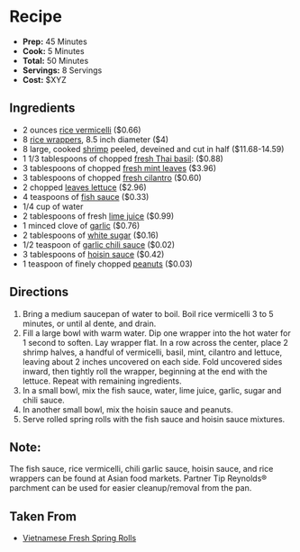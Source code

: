 # Recipe



- **Prep:** 45 Minutes
- **Cook:** 5 Minutes
- **Total:** 50 Minutes
- **Servings:** 8 Servings
- **Cost:** $XYZ

## Ingredients
- 2 ounces [rice vermicelli](https://www.amazon.com/Vietnamese-Stick-vermicelli-Three-Ladies/dp/B00ADHM9WW?ref_=fsclp_pl_dp_1) ($0.66)
- 8 [rice wrappers](https://www.amazon.com/Tanisa-Organic-Spring-Paper-Wrapper/dp/B07KXPKRNK/ref=sr_1_1_sspa?crid=2RHJMN4O5TA7Q&keywords=rice+wrappers+for+spring+rolls&qid=1569415266&s=gateway&sprefix=rice+wr%2Caps%2C136&sr=8-1-spons&psc=1&spLa=ZW5jcnlwdGVkUXVhbGlmaWVyPUFTWFNGSlNZWkdFQUMmZW5jcnlwdGVkSWQ9QTA1MTc2NTgxTTBQSUdXV0cxTUdYJmVuY3J5cHRlZEFkSWQ9QTAyNzI2NzYxNzdMNE5RWTBLNkpVJndpZGdldE5hbWU9c3BfYXRmJmFjdGlvbj1jbGlja1JlZGlyZWN0JmRvTm90TG9nQ2xpY2s9dHJ1ZQ==), 8.5 inch diameter ($4)
- 8 large, cooked [shrimp](https://www.amazon.com/Sea-Best-Peeled-Deveined-Shrimp/dp/B00WB87NX6/ref=sr_1_1?keywords=large+shrimp&qid=1569415441&s=gateway&sr=8-1) peeled, deveined and cut in half ($11.68-14.59)
- 1 1/3 tablespoons of chopped [fresh Thai basil](https://www.amazon.com/Thai-Sweet-Basil-Fresh-Oz/dp/B00RA27OOQ/ref=sr_1_4?keywords=thai+basil&qid=1569415600&s=gateway&sr=8-4): ($0.88)
- 3 tablespoons of chopped [fresh mint leaves](https://www.amazon.com/Fresh-Mint-Leaves-3-oz/dp/B01EDDEPUK/ref=sr_1_11?keywords=mint+leaves&qid=1569415717&s=gateway&sr=8-11) ($3.96)
- 3 tablespoons of chopped [fresh cilantro](https://www.farmersdaughterherbs.com/price-list) ($0.60)
- 2 chopped [leaves lettuce](https://grocery.walmart.com/ip/Green-Leaf-Lettuce/51259368?wmlspartner=wlpa&selectedSellerId=0&wl13=2122&adid=22222222227062097368&wl0=&wl1=g&wl2=c&wl3=361057103489&wl4=pla-776656290882&wl5=9002030&wl6=&wl7=&wl8=&wl9=pla&wl10=120643079&wl11=local&wl12=51259368&veh=sem&gclid=EAIaIQobChMImoWf74Ts5AIVA4TICh2WCgNREAQYAiABEgJZ2vD_BwE) ($2.96)
- 4 teaspoons of [fish sauce](https://www.amazon.com/Squid-Brand-Fish-Sauce/dp/B0000CNU55/ref=sr_1_20_sspa?keywords=fish+sauce&qid=1569416804&s=gateway&sr=8-20-spons&psc=1&spLa=ZW5jcnlwdGVkUXVhbGlmaWVyPUFDQVA3NFQyQVZNU0ImZW5jcnlwdGVkSWQ9QTAxNzc1MTZNRDZGNExRR0gxRDcmZW5jcnlwdGVkQWRJZD1BMDI5NDMzMjI2QUVFQkdJQk8zTk4md2lkZ2V0TmFtZT1zcF9tdGYmYWN0aW9uPWNsaWNrUmVkaXJlY3QmZG9Ob3RMb2dDbGljaz10cnVl) ($0.33)
- 1/4 cup of water
- 2 tablespoons of fresh [lime juice](https://www.instacart.com/stop-shop/products/2677342-limes-each) ($0.99)
- 1 minced clove of [garlic](https://www.amazon.com/CALIFORNIA-SOFTNECK-PLANTING-GROWING-COUNTRY/dp/B01I216LPG/ref=sr_1_13?keywords=clove+of+garlic&qid=1569417127&s=gateway&sr=8-13) ($0.76)
- 2 tablespoons of [white sugar](https://www.amazon.com/Domino-Sugar-Granulated-4LB-Canister/dp/B00HJCXX24/ref=sr_1_1?keywords=white+sugar&qid=1569587993&s=gateway&sr=8-1) ($0.16)
- 1/2 teaspoon of [garlic chili sauce](https://www.amazon.com/Huy-Fong-Fresh-Chili-Garlic/dp/B01756BJGA/ref=sr_1_1?crid=2MAQKY53MDV9C&keywords=garlic+chili+sauce&qid=1569588106&s=gateway&sprefix=garlic+chi%2Caps%2C145&sr=8-1) ($0.02)
- 3 tablespoons of [hoisin sauce](https://www.amazon.com/Lee-Kum-Kee-Hoisin-Sauce/dp/B002ER9KEY/ref=sr_1_1?crid=25Z87FRXH6E6A&keywords=hoisin+sauce&qid=1569588320&s=gateway&sprefix=hoiso%2Caps%2C135&sr=8-1) ($0.42)
- 1 teaspoon of finely chopped [peanuts](https://www.amazon.com/Planters-Roasted-Peanuts-Ounce-Count/dp/B06XDNJXHW/ref=sr_1_5?keywords=peanuts&qid=1569588625&s=gateway&sr=8-5) ($0.03)

## Directions
1. Bring a medium saucepan of water to boil. Boil rice vermicelli 3 to 5 minutes, or until al dente, and drain.
2. Fill a large bowl with warm water. Dip one wrapper into the hot water for 1 second to soften. Lay wrapper flat. In a row across the center, place 2 shrimp halves, a handful of vermicelli, basil, mint, cilantro and lettuce, leaving about 2 inches uncovered on each side. Fold uncovered sides inward, then tightly roll the wrapper, beginning at the end with the lettuce. Repeat with remaining ingredients.
3. In a small bowl, mix the fish sauce, water, lime juice, garlic, sugar and chili sauce.
4. In another small bowl, mix the hoisin sauce and peanuts.
5. Serve rolled spring rolls with the fish sauce and hoisin sauce mixtures.

## Note:
The fish sauce, rice vermicelli, chili garlic sauce, hoisin sauce, and rice wrappers can be found at Asian food markets.
Partner Tip
Reynolds® parchment can be used for easier cleanup/removal from the pan.

## Taken From 
- [Vietnamese Fresh Spring Rolls](https://www.allrecipes.com/recipe/24239/vietnamese-fresh-spring-rolls/?internalSource=hub%20recipe&referringId=703&referringContentType=Recipe%20Hub&clickId=cardslot%206)
